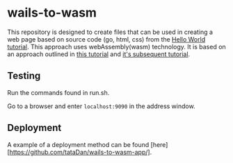 # wails-to-wasm

This repository is designed to create files that can be used in creating a web page based on source code (go, html, css) from the [Hello World tutorial](https://wails.io/docs/tutorials/helloworld). This approach uses webAssembly(wasm) technology. It is based on an approach outlined in [this tutorial](https://golangbot.com/webassembly-using-go/) and [it's subsequent tutorial](https://golangbot.com/go-webassembly-dom-access/).

## Testing

Run the commands found in run.sh.

Go to a browser and enter ```localhost:9090``` in the address window.

## Deployment

A example of a deployment method can be found [here][https://github.com/tataDan/wails-to-wasm-app/].

